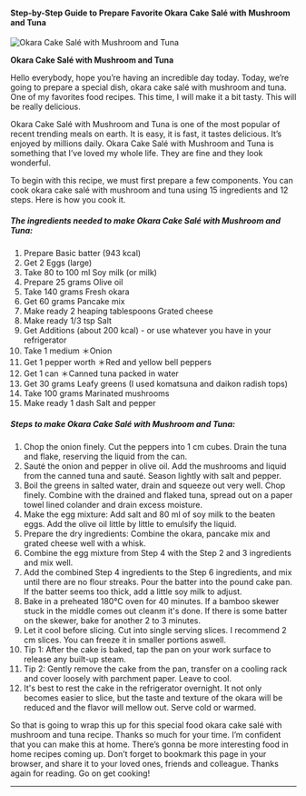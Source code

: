             

#### Step-by-Step Guide to Prepare Favorite Okara Cake Salé with Mushroom and Tuna

![Okara Cake Salé with Mushroom and Tuna](https://img-global.cpcdn.com/recipes/5665215904481280/751x532cq70/okara-cake-sale-with-mushroom-and-tuna-recipe-main-photo.jpg)

**Okara Cake Salé with Mushroom and Tuna**

Hello everybody, hope you’re having an incredible day today. Today, we’re going to prepare a special dish, okara cake salé with mushroom and tuna. One of my favorites food recipes. This time, I will make it a bit tasty. This will be really delicious.

Okara Cake Salé with Mushroom and Tuna is one of the most popular of recent trending meals on earth. It is easy, it is fast, it tastes delicious. It’s enjoyed by millions daily. Okara Cake Salé with Mushroom and Tuna is something that I’ve loved my whole life. They are fine and they look wonderful.

To begin with this recipe, we must first prepare a few components. You can cook okara cake salé with mushroom and tuna using 15 ingredients and 12 steps. Here is how you cook it.

##### The ingredients needed to make Okara Cake Salé with Mushroom and Tuna:

1.  Prepare Basic batter (943 kcal)
2.  Get 2 Eggs (large)
3.  Take 80 to 100 ml Soy milk (or milk)
4.  Prepare 25 grams Olive oil
5.  Take 140 grams Fresh okara
6.  Get 60 grams Pancake mix
7.  Make ready 2 heaping tablespoons Grated cheese
8.  Make ready 1/3 tsp Salt
9.  Get Additions (about 200 kcal) - or use whatever you have in your refrigerator
10.  Take 1 medium ＊Onion
11.  Get 1 pepper worth ＊Red and yellow bell peppers
12.  Get 1 can ＊Canned tuna packed in water
13.  Get 30 grams Leafy greens (I used komatsuna and daikon radish tops)
14.  Take 100 grams Marinated mushrooms
15.  Make ready 1 dash Salt and pepper

##### Steps to make Okara Cake Salé with Mushroom and Tuna:

1.  Chop the onion finely. Cut the peppers into 1 cm cubes. Drain the tuna and flake, reserving the liquid from the can.
2.  Sauté the onion and pepper in olive oil. Add the mushrooms and liquid from the canned tuna and sauté. Season lightly with salt and pepper.
3.  Boil the greens in salted water, drain and squeeze out very well. Chop finely. Combine with the drained and flaked tuna, spread out on a paper towel lined colander and drain excess moisture.
4.  Make the egg mixture: Add salt and 80 ml of soy milk to the beaten eggs. Add the olive oil little by little to emulsify the liquid.
5.  Prepare the dry ingredients: Combine the okara, pancake mix and grated cheese well with a whisk.
6.  Combine the egg mixture from Step 4 with the Step 2 and 3 ingredients and mix well.
7.  Add the combined Step 4 ingredients to the Step 6 ingredients, and mix until there are no flour streaks. Pour the batter into the pound cake pan. If the batter seems too thick, add a little soy milk to adjust.
8.  Bake in a preheated 180°C oven for 40 minutes. If a bamboo skewer stuck in the middle comes out cleanm it's done. If there is some batter on the skewer, bake for another 2 to 3 minutes.
9.  Let it cool before slicing. Cut into single serving slices. I recommend 2 cm slices. You can freeze it in smaller portions aswell.
10.  Tip 1: After the cake is baked, tap the pan on your work surface to release any built-up steam.
11.  Tip 2: Gently remove the cake from the pan, transfer on a cooling rack and cover loosely with parchment paper. Leave to cool.
12.  It's best to rest the cake in the refrigerator overnight. It not only becomes easier to slice, but the taste and texture of the okara will be reduced and the flavor will mellow out. Serve cold or warmed.

So that is going to wrap this up for this special food okara cake salé with mushroom and tuna recipe. Thanks so much for your time. I’m confident that you can make this at home. There’s gonna be more interesting food in home recipes coming up. Don’t forget to bookmark this page in your browser, and share it to your loved ones, friends and colleague. Thanks again for reading. Go on get cooking!

* * *